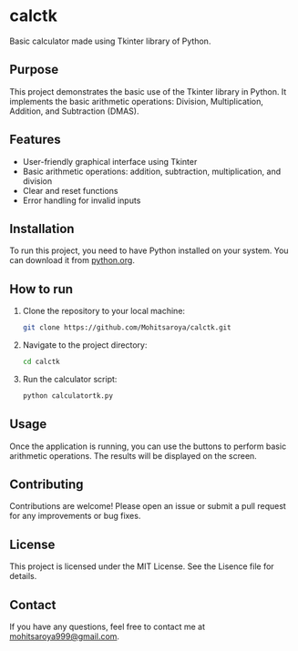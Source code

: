 # calctk

Basic calculator made using Tkinter library of Python.

## Purpose

This project demonstrates the basic use of the Tkinter library in Python. It implements the basic arithmetic operations: Division, Multiplication, Addition, and Subtraction (DMAS).

## Features

- User-friendly graphical interface using Tkinter
- Basic arithmetic operations: addition, subtraction, multiplication, and division
- Clear and reset functions
- Error handling for invalid inputs

## Installation

To run this project, you need to have Python installed on your system. You can download it from [python.org](https://www.python.org/).

## How to run

1. Clone the repository to your local machine:
    ```bash
    git clone https://github.com/Mohitsaroya/calctk.git
    ```
2. Navigate to the project directory:
    ```bash
    cd calctk
    ```
3. Run the calculator script:
    ```bash
    python calculatortk.py
    ```

## Usage

Once the application is running, you can use the buttons to perform basic arithmetic operations. The results will be displayed on the screen.

## Contributing

Contributions are welcome! Please open an issue or submit a pull request for any improvements or bug fixes.

## License

This project is licensed under the MIT License. See the Lisence file for details.

## Contact

If you have any questions, feel free to contact me at mohitsaroya999@gmail.com.
